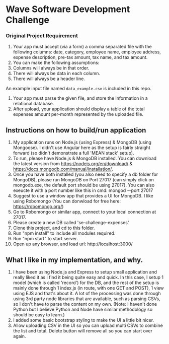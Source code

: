 # Wave Software Development Challenge

### Original Project Requirement
1. Your app must accept (via a form) a comma separated file with the following columns: date, category, employee name, employee address, expense description, pre-tax amount, tax name, and tax amount.
1. You can make the following assumptions:
 1. Columns will always be in that order.
 2. There will always be data in each column.
 3. There will always be a header line.
 
 An example input file named `data_example.csv` is included in this repo.

1. Your app must parse the given file, and store the information in a relational database.
1. After upload, your application should display a table of the total expenses amount per-month represented by the uploaded file.

## Instructions on how to build/run application
1. My application runs on Node.js (using Express) & MongoDB (using Mongoose).  I didn't use Angular here as the setup is fairly straight forward (so didn't demonstrate a full 'MEAN stack' setup). 
2. To run, please have Node.js & MongoDB installed.  You can download the latest version from https://nodejs.org/en/download/ & https://docs.mongodb.com/manual/installation/.
3. Once you have both installed (you also need to specify a db folder for MongoDB), please run MongoDB on Port 27017 (can simply click on mongodb.exe, the default port should be using 27017).  You can also exeucte it with a port number like this in cmd:  mongod --port 27017
4. Suggest to use a window app that provides a UI for MongoDB.  I like using Robomongo (You can donwload for free here: https://robomongo.org/)
5. Go to Robomongo or similar app, connect to your local connection at 27017. 
6. Please create a new DB called 'se-challenge-expenses'
7. Clone this project, and cd to this folder.
8. Run "npm install" to include all modules required.
9. Run "npm start" to start server.
10. Open up any browser, and load url: http://localhost:3000/

## What I like in my implementation, and why.
1. I have been using Node.js and Express to setup small application and really liked it as I find it being quite easy and quick.  In this case, I setup 1 model (which is called 'record') for the DB, and the rest of the setup is mainly done through 1 index.js (in route, with one GET and POST), 1 view using EJS and that's about it.  A lot of the processing was done through using 3rd party node libraries that are available, such as parsing CSVs, so I don't have to parse the content on my own.  (Note: I haven't done Python but I believe Python and Node have similar methodology so should be easy to learn.)
2. I added some basic bootstrap styling to make the UI a little bit nicer.
3. Allow uploading CSV in the UI so you can upload multi CSVs to combine the list and total.  Delete button will remove all so you can start over again.

